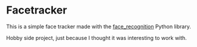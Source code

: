 # Facetracker

This is a simple face tracker made with the [face_recognition](https://github.com/ageitgey/face_recognition) Python library.

Hobby side project, just because I thought it was interesting to work with.
